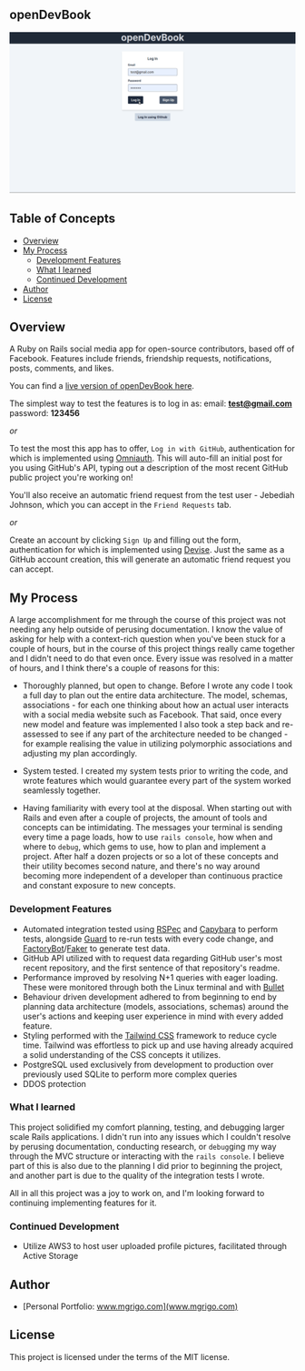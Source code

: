 ## openDevBook

<img src='openDevBook.gif' alt='devbook_demo'>


## Table of Concepts

- [Overview](#overview)
- [My Process](#my-process)
    - [Development Features](#development-features)
    - [What I learned](#what-i-learned)
    - [Continued Development](#continued-development)
- [Author](#author)
- [License](#license)

## Overview 

A Ruby on Rails social media app for open-source contributors, based off of Facebook. Features include friends, friendship requests, notifications, posts, comments, and likes. 

You can find a [live version of openDevBook here](www.opendevbook.com). 


The simplest way to test the features is to log in as:
email: **test@gmail.com**
password: **123456**

*or* 

To test the most this app has to offer, `Log in with GitHub`, authentication for which is implemented using [Omniauth](https://github.com/omniauth/omniauth). This will auto-fill an initial post for you using GitHub's API, typing out a description of the most recent GitHub public project you're working on!

You'll also receive an automatic friend request from the test user - Jebediah Johnson, which you can accept in the `Friend Requests` tab.

*or*

Create an account by clicking `Sign Up` and filling out the form, authentication for which is implemented using [Devise](https://github.com/heartcombo/devise/). Just the same as a GitHub account creation, this will generate an automatic friend request you can accept. 

## My Process

A large accomplishment for me through the course of this project was not needing any help outside of perusing documentation. I know the value of asking for help with a context-rich question when you've been stuck for a couple of hours, but in the course of this project things really came together and I didn't need to do that even once. Every issue was resolved in a matter of hours, and I think there's a couple of reasons for this:

- Thoroughly planned, but open to change. Before I wrote any code I took a full day to plan out the entire data architecture. The model, schemas, associations - for each one thinking about how an actual user interacts with a social media website such as Facebook. That said, once every new model and feature was implemented I also took a step back and re-assessed to see if any part of the architecture needed to be changed - for example realising the value in utilizing polymorphic associations and adjusting my plan accordingly.  

- System tested. I created my system tests prior to writing the code, and wrote features which would guarantee every part of the system worked seamlessly together. 

- Having familiarity with every tool at the disposal. When starting out with Rails and even after a couple of projects, the amount of tools and concepts can be intimidating. The messages your terminal is sending every time a page loads, how to use `rails console`, how when and where to `debug`, which gems to use, how to plan and implement a project. After half a dozen projects or so a lot of these concepts and their utility becomes second nature, and there's no way around becoming more independent of a developer than continuous practice and constant exposure to new concepts.  

### Development Features

- Automated integration tested using [RSPec](https://github.com/rspec/rspec-rails) and [Capybara](https://github.com/teamcapybara/capybara) to perform tests, alongside [Guard](https://github.com/guard/guard) to re-run tests with every code change, and [FactoryBot](https://github.com/thoughtbot/factory_bot)/[Faker](https://github.com/faker-ruby/faker) to generate test data. 
- GitHub API utilized with to request data regarding GitHub user's most recent repository, and the first sentence of that repository's readme. 
- Performance improved by resolving N+1 queries with eager loading. These were monitored through both the Linux terminal and with [Bullet](https://github.com/flyerhzm/bullet0)
- Behaviour driven development adhered to from beginning to end by planning data architecture (models, associations, schemas) around the user's actions and keeping user experience in mind with every added feature. 
- Styling performed with the [Tailwind CSS](https://tailwindcss.com/) framework to reduce cycle time. Tailwind was effortless to pick up and use having already acquired a solid understanding of the CSS concepts it utilizes. 
- PostgreSQL used exclusively from development to production over previously used SQLite to perform more complex queries
- DDOS protection 

### What I learned
This project solidified my comfort planning, testing, and debugging larger scale Rails applications. I didn't run into any issues which I couldn't resolve by perusing documentation, conducting research, or `debug`ging my way through the MVC structure or interacting with the `rails console`. I believe part of this is also due to the planning I did prior to beginning the project, and another part is due to the quality of the integration tests I wrote. 

All in all this project was a joy to work on, and I'm looking forward to continuing implementing features for it.

### Continued Development
- Utilize AWS3 to host user uploaded profile pictures, facilitated through Active Storage

## Author

- [Personal Portfolio: www.mgrigo.com](www.mgrigo.com)

## License

This project is licensed under the terms of the MIT license.